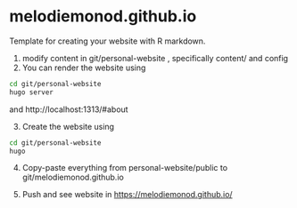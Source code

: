 # melodiemonod.github.io
Template for creating your website with R markdown.

1. modify content in git/personal-website , specifically content/ and config
2. You can render the website using
```bash
cd git/personal-website
hugo server
```
and http://localhost:1313/#about

3. Create the website using
```bash
cd git/personal-website
hugo 
```

4. Copy-paste everything from personal-website/public to git/melodiemonod.github.io

5. Push and see website in https://melodiemonod.github.io/
